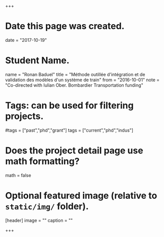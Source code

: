 +++
# Date this page was created.
date = "2017-10-19"

# Student Name.
name = "Ronan Baduel"
title = "Méthode outillée d'intégration et de validation des modèles d'un système de train"
from = "2016-10-01"
note = "Co-directed with Iulian Ober. Bombardier Transportation funding"

# Tags: can be used for filtering projects.
#tags = ["past","phd","grant"]
tags = ["current","phd","indus"]

# Does the project detail page use math formatting?
math = false

# Optional featured image (relative to `static/img/` folder).
[header]
image = ""
caption = ""

+++
